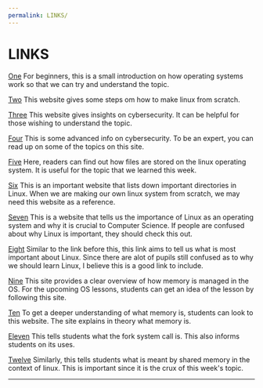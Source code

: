 ```yaml
---
permalink: LINKS/
---
```


# LINKS
[One](https://computer.howstuffworks.com/operating-system.htm)
For beginners, this is a small introduction on how operating systems work so that we can try and understand the topic.

[Two](https://www.linuxfromscratch.org/)
This website gives some steps om how to make linux from scratch.

[Three](https://www.ibm.com/topics/cybersecurity)
This website gives insights on cybersecurity. It can be helpful for those wishing to understand the topic.

[Four](https://www.techtarget.com/searchsecurity/definition/cybersecurity)
This is some advanced info on cybersecurity. To be an expert, you can read up on some of the topics on this site.

[Five](https://www.tecmint.com/linux-directory-structure-and-important-files-paths-explained/)
Here, readers can find out how files are stored on the linux operating system. It is useful for the topic that we learned this week.

[Six](https://dev.to/arthvhanesa/understanding-linux-file-system-an-overview-of-essential-directories-2clp)
This is an important website that lists down important directories in Linux. When we are making our own linux system from scratch, we may need this website as a reference.

[Seven](https://www.linode.com/docs/guides/benefits-of-linux/)
This is a website that tells us the importance of Linux as an operating system and why it is crucial to Computer Science. If people are confused about why Linux is important, they should check this out. 

[Eight](https://www.freecodecamp.org/news/why-use-linux-11-reasons-linux-is-awesome/)
Similar to the link before this, this link aims to tell us what is most important about Linux. Since there are alot of pupils still confused as to why we should learn Linux, I believe this is a good link to include.

[Nine](https://www.geeksforgeeks.org/memory-management-in-operating-system/)
This site provides a clear overview of how memory is managed in the OS. For the upcoming OS lessons, students can get an idea of the lesson by following this site.

[Ten](https://www.computerhope.com/jargon/m/memory.htm)
To get a deeper understanding of what memory is, students can look to this website. The site explains in theory what memory is.

[Eleven](https://www.geeksforgeeks.org/fork-system-call/)
This tells students what the fork system call is. This also informs students on its uses.

[Twelve](https://datacadamia.com/os/linux/shared_memory)
Similarly, this tells students what is meant by shared memory in the context of linux. This is important since it is the crux of this week's topic.
<br>
<hr>
